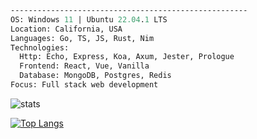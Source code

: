 ```fs
-----------------------------------------------------
OS: Windows 11 | Ubuntu 22.04.1 LTS
Location: California, USA
Languages: Go, TS, JS, Rust, Nim
Technologies:
  Http: Echo, Express, Koa, Axum, Jester, Prologue
  Frontend: React, Vue, Vanilla
  Database: MongoDB, Postgres, Redis
Focus: Full stack web development
```
![stats](https://github-readme-stats.vercel.app/api?username=ericarthurc&show_icons=true&theme=transparent)

[![Top Langs](https://github-readme-stats.vercel.app/api/top-langs/?username=ericarthurc&hide=css,html,jinja&theme=transparent)](https://github.com/anuraghazra/github-readme-stats)
